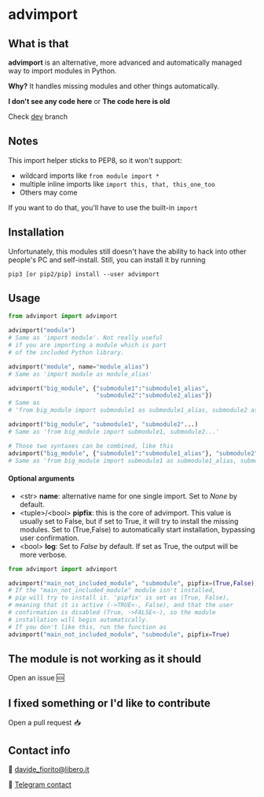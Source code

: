 # advimport

## What is that

**advimport** is an alternative, more advanced and
automatically managed way to import modules in Python.

**Why?**
It handles missing modules and other things automatically.

**I don't see any code here**
or
**The code here is old**

Check [dev](https://github.com/davix3f/advimport/tree/dev "/tree/dev") branch

## Notes
This import helper sticks to PEP8, so it won't support:
* wildcard imports like `from module import *`
* multiple inline imports like `import this, that, this_one_too`
* Others may come

If you want to do that, you'll have to use the built-in `import`

## Installation
Unfortunately, this modules still doesn't have the ability
to hack into other people's PC and self-install.
Still, you can install it by running

`pip3 [or pip2/pip] install --user advimport`

## Usage
```python
from advimport import advimport

advimport("module")
# Same as 'import module'. Not really useful
# if you are importing a module which is part
# of the included Python library.

advimport("module", name="module_alias")
# Same as 'import module as module_alias'

advimport("big_module", {"submodule1":"submodule1_alias",
                         "submodule2":"submodule2_alias"})
# Same as
# 'from big_module import submodule1 as submodule1_alias, submodule2 as submodule2_alias'

advimport("big_module", "submodule1", "submodule2"...)
# Same as 'from big_module import submodule1, submodule2...'

# Those two syntaxes can be combined, like this
advimport("big_module", {"submodule1":"submodule1_alias"}, "submodule2")
# Same as 'from big_module import submodule1 as submodule1_alias, submodule2'
```

#### Optional arguments
* \<str\> **name**: alternative name for one single import. Set to *None* by default.
* \<tuple\>/\<bool\> **pipfix**: this is the core of advimport. This value is usually set to False, but if set to True, it will try to install the missing modules. Set to (True,False) to automatically start installation, bypassing user confirmation.
* \<bool\> **log**: Set to *False* by default. If set as
True, the output will be more verbose.

```python
from advimport import advimport

advimport("main_not_included_module", "submodule", pipfix=(True,False))
# If the "main_not_included_module" module isn't installed,
# pip will try to install it. 'pipfix' is set as (True, False),
# meaning that it is active (->TRUE<-, False), and that the user
# confirmation is disabled (True, ->FALSE<-), so the module
# installation will begin automatically.
# If you don't like this, run the function as
advimport("main_not_included_module", "submodule", pipfix=True)
```

## The module is not working as it should
Open an issue 🆘

## I fixed something or I'd like to contribute
Open a pull request 📥

## Contact info
📧 [davide_fiorito@libero.it](mailto:davide_fiorito@libero.it)

📲 [Telegram contact](https://t.me/pecciolino)
